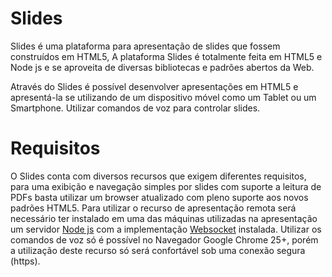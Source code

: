 Slides
====

Slides é uma plataforma para apresentação de slides que fossem construídos em HTML5, A plataforma Slides é totalmente feita em HTML5 e Node js e se aproveita de diversas bibliotecas e padrões abertos da Web.

Através do Slides é possível desenvolver apresentações em HTML5 e apresentá-la se utilizando de um dispositivo móvel como um Tablet ou um Smartphone. Utilizar comandos de voz para controlar slides.

Requisitos
====
O Slides conta com diversos recursos que exigem diferentes requisitos, para uma exibição e navegação simples por slides com suporte a leitura de PDFs basta utilizar um browser atualizado com pleno suporte aos novos padrões HTML5. Para utilizar o recurso de apresentação remota será necessário ter instalado em uma das máquinas utilizadas na apresentação um servidor [Node js](https://github.com/joyent/node) com a implementação [Websocket](https://github.com/Worlize/WebSocket-Node) instalada. Utilizar os comandos de voz só é possível no Navegador Google Chrome 25+, porém a utilização deste recurso só será confortável sob uma conexão segura (https).

